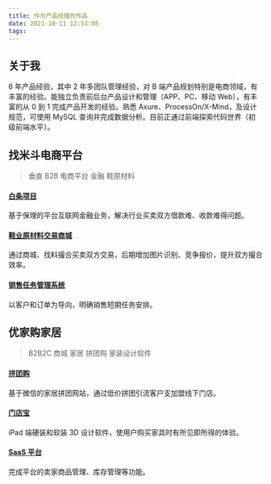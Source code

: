 ```yaml
---
title: 作为产品经理的作品
date: 2021-10-11 12:53:05
tags:
---
```


## 关于我

6 年产品经验，其中 2 年多团队管理经验，对 B 端产品规划特别是电商领域，有丰富的经验。能独立负责前后台产品设计和管理（APP、PC、移动 Web），有丰富的从 0 到 1 完成产品开发的经验。熟悉 Axure、ProcessOn/X-Mind，及设计规范，可使用 MySQL 查询并完成数据分析。目前正通过前端探索代码世界（初级前端水平）。

## 找米斗电商平台

> 垂直 B2B 电商平台 金融 鞋原材料

#### [白条项目](http://47.108.236.228/pm/mido-baitiao/)

基于保理的平台互联网金融业务，解决行业买卖双方借款难、收款难得问题。

#### [鞋业原材料交易商城](http://47.108.236.228/pm/mido-shop/)

通过商城、找料撮合买卖双方交易，后期增加图片识别、竞争报价，提升双方撮合效率。

#### [销售任务管理系统](http://47.108.236.228/pm/mido-admin/)

以客户和订单为导向，明确销售短期任务安排。

## 优家购家居

> B2B2C 商城 家居 拼团购 家装设计软件

#### [拼团购](http://47.108.236.228/pm/yjg-pintuan/)

基于微信的家居拼团网站，通过低价拼团引流客户支加盟线下门店。

#### [门店宝](http://47.108.236.228/pm/yjg-mdbao/)

iPad 端硬装和软装 3D 设计软件，使用户购买家具时有所见即所得的体验。

#### [SaaS 平台](http://47.108.236.228/pm/yjg-saas/)

完成平台的卖家商品管理、库存管理等功能。
